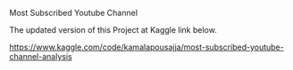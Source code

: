 Most Subscribed Youtube Channel

The updated version of this Project at Kaggle link below.

https://www.kaggle.com/code/kamalapousajja/most-subscribed-youtube-channel-analysis

